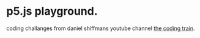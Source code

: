 # p5.js playground.

coding challanges from daniel shiffmans youtube channel [the coding train](https://www.youtube.com/user/shiffman).